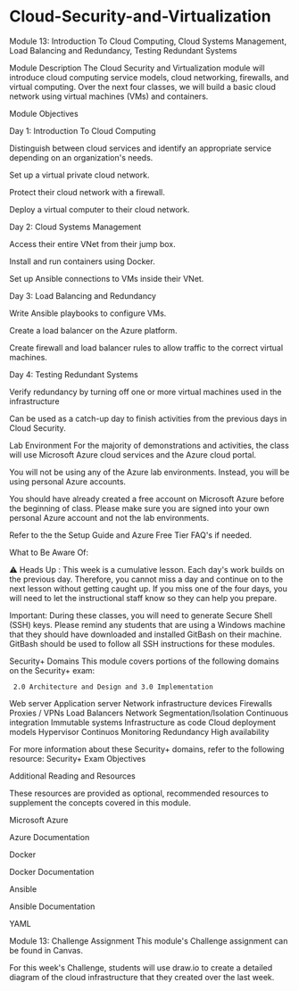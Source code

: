 # Cloud-Security-and-Virtualization
Module 13: Introduction To Cloud Computing, Cloud Systems Management, Load Balancing and Redundancy, Testing Redundant Systems

Module Description
The Cloud Security and Virtualization module will introduce cloud computing service models, cloud networking, firewalls, and virtual computing.
Over the next four classes, we will build a basic cloud network using virtual machines (VMs) and containers.

Module Objectives

Day 1: Introduction To Cloud Computing

Distinguish between cloud services and identify an appropriate service depending on an organization's needs.

Set up a virtual private cloud network.

Protect their cloud network with a firewall.

Deploy a virtual computer to their cloud network.

Day 2: Cloud Systems Management

Access their entire VNet from their jump box.

Install and run containers using Docker.

Set up Ansible connections to VMs inside their VNet.

Day 3: Load Balancing and Redundancy

Write Ansible playbooks to configure VMs.

Create a load balancer on the Azure platform.

Create firewall and load balancer rules to allow traffic to the correct virtual machines.

Day 4: Testing Redundant Systems


Verify redundancy by turning off one or more virtual machines used in the infrastructure


Can be used as a catch-up day to finish activities from the previous days in Cloud Security.

Lab Environment
For the majority of demonstrations and activities, the class will use Microsoft Azure cloud services and the Azure cloud portal.

You will not be using any of the Azure lab environments. Instead, you will be using personal Azure accounts.

You should have already created a free account on Microsoft Azure before the beginning of class. Please make sure you are signed into your own personal Azure account and not the lab environments.

Refer to the the Setup Guide and Azure Free Tier FAQ's if needed.

What to Be Aware Of:

⚠ Heads Up : This week is a cumulative lesson. Each day's work builds on the previous day. Therefore, you cannot miss a day and continue on to the next lesson without getting caught up. If you miss one of the four days, you will need to let the instructional staff know so they can help you prepare.

Important: During these classes, you will need to generate Secure Shell (SSH) keys. Please remind any students that are using a Windows machine that they should have downloaded and installed GitBash on their machine. GitBash should be used to follow all SSH instructions for these modules.

Security+ Domains
This module covers portions of the following domains on the Security+ exam:

     2.0 Architecture and Design and 3.0 Implementation
 
 Web server
Application server
Network infrastructure devices
Firewalls
Proxies / VPNs
Load Balancers
Network Segmentation/Isolation
Continuous integration
Immutable systems
Infrastructure as code
Cloud deployment models
Hypervisor
Continuos Monitoring
Redundancy
High availability

 
For more information about these Security+ domains, refer to the following resource: Security+ Exam Objectives

Additional Reading and Resources 

These resources are provided as optional, recommended resources to supplement the concepts covered in this module.

Microsoft Azure

Azure Documentation

Docker

Docker Documentation

Ansible

Ansible Documentation

YAML

Module 13: Challenge Assignment
This module's Challenge assignment can be found in Canvas.

For this week's Challenge, students will use draw.io to create a detailed diagram of the cloud infrastructure that they created over the last week.
